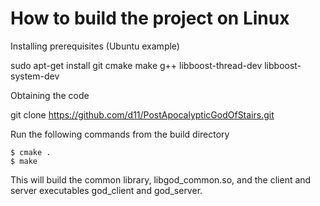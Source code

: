 # How to build the project on Linux #

Installing prerequisites (Ubuntu example)

   sudo apt-get install git cmake make g++ libboost-thread-dev libboost-system-dev

Obtaining the code

   git clone https://github.com/d11/PostApocalypticGodOfStairs.git

Run the following commands from the build directory

    $ cmake .
    $ make

This will build the common library, libgod_common.so, and the client and server executables god_client and god_server.
